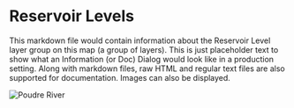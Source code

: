 # Reservoir Levels #

This markdown file would contain information about the Reservoir Level layer group on this map
(a group of layers). This is just placeholder text to show what an Information (or Doc) Dialog
would look like in a production setting. Along with markdown files, raw HTML and regular text
files are also supported for documentation. Images can also be displayed.

![Poudre River](/img/poudre_river.jpg)